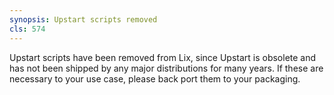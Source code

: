 ```yaml
---
synopsis: Upstart scripts removed
cls: 574
---
```


Upstart scripts have been removed from Lix, since Upstart is obsolete and has
not been shipped by any major distributions for many years. If these are
necessary to your use case, please back port them to your packaging.
